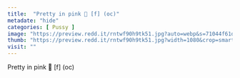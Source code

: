 ```yaml
---
title:  "Pretty in pink 💞 [f] (oc)"
metadate: "hide"
categories: [ Pussy ]
image: "https://preview.redd.it/rntwf90h9tk51.jpg?auto=webp&s=71044f61dfca712806efe5ff6c1cffcb00a6bcf6"
thumb: "https://preview.redd.it/rntwf90h9tk51.jpg?width=1080&crop=smart&auto=webp&s=616ed5489e2047cbe17b81812d92fe1d701bcbbb"
visit: ""
---
```

Pretty in pink 💞 [f] (oc)

